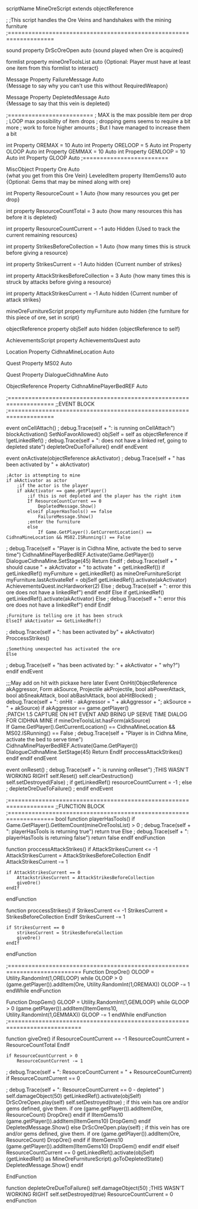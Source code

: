 scriptName MineOreScript extends objectReference

;
;This script handles the Ore Veins and handshakes with the mining furniture
;===================================================================


sound property DrScOreOpen auto
{sound played when Ore is acquired}

formlist property mineOreToolsList auto
{Optional: Player must have at least one item from this formlist to interact}

Message Property FailureMessage Auto  
{Message to say why you can't use this without RequiredWeapon}

Message Property DepletedMessage Auto  
{Message to say that this vein is depleted}

;=========================
; MAX is the max possible item per drop
; LOOP max possibility of item drops
; dropping gems seems to require a bit more
; work to force higher amounts
; But I have managed to increase them a bit

int Property OREMAX = 10 Auto
int Property ORELOOP = 5 Auto
int Property OLOOP Auto
int Property GEMMAX = 10 Auto
int Property GEMLOOP = 10 Auto
int Property GLOOP Auto
;=========================

MiscObject Property Ore Auto  
{what you get from this Ore Vein}
LeveledItem property lItemGems10 auto
{Optional: Gems that may be mined along with ore}
 
int Property ResourceCount = 1 Auto
{how many resources you get per drop}

int property ResourceCountTotal = 3 auto
{how many resources this has before it is depleted}

int property ResourceCountCurrent = -1 auto Hidden
{Used to track the current remaining resources}

int property StrikesBeforeCollection = 1 Auto
{how many times this is struck before giving a resource}

int property StrikesCurrent = -1 Auto hidden
{Current number of strikes}

int property AttackStrikesBeforeCollection = 3 Auto
{how many times this is struck by attacks before giving a resource}

int property AttackStrikesCurrent = -1 Auto hidden
{Current number of attack strikes}

mineOreFurnitureScript property myFurniture auto hidden
{the furniture for this piece of ore, set in script}

objectReference property objSelf auto hidden
{objectReference to self}

AchievementsScript property AchievementsQuest auto

Location Property CidhnaMineLocation Auto

Quest Property MS02 Auto

Quest Property DialogueCidhnaMine Auto

ObjectReference Property CidhnaMinePlayerBedREF Auto

;===================================================================
;;EVENT BLOCK
;===================================================================

event onCellAttach()
; 	debug.Trace(self + ": is running onCellAttach")
	blockActivation()
	SetNoFavorAllowed()
	objSelf = self as objectReference
	if !getLinkedRef()
; 		debug.Trace(self + ": does not have a linked ref, going to depleted state")
		depleteOreDueToFailure()
	endif
endEvent

event onActivate(objectReference akActivator)
; 	debug.Trace(self + " has been activated by " + akActivator)
	
	;Actor is attempting to mine
	if akActivator as actor
		;if the actor is the player
		if akActivator == game.getPlayer()
			;if this is not depleted and the player has the right item
			If ResourceCountCurrent == 0
				DepletedMessage.Show()
			elseif playerHasTools() == false
				FailureMessage.Show()
			;enter the furniture
			else
				If Game.GetPlayer().GetCurrentLocation() == CidhnaMineLocation && MS02.ISRunning() == False
; 					debug.Trace(self + "Player is in Cidhna Mine, activate the bed to serve time")
					CidhnaMinePlayerBedREF.Activate(Game.GetPlayer())
					DialogueCidhnaMine.SetStage(45)
					Return
				EndIf
; 				debug.Trace(self + " should cause " + akActivator + " to activate " + getLinkedRef())
				if getLinkedRef()
					myFurniture = getLinkedRef() as mineOreFurnitureScript
					myFurniture.lastActivateRef = objSelf
					getLinkedRef().activate(akActivator)
					AchievementsQuest.incHardworker(2)
				Else
; 					debug.Trace(self + ": error this ore does not have a linkedRef")
				endif
			endif
		Else
			if getLinkedRef()
				getLinkedRef().activate(akActivator)
			Else
; 				debug.Trace(self + ": error this ore does not have a linkedRef")
			endif
		EndIf
		
	;Furniture is telling ore it has been struck	
	ElseIf akActivator == GetLinkedRef()
; 		debug.Trace(self + ": has been activated by" + akActivator)
		ProccessStrikes()
		
	;Something unexpected has activated the ore
	Else
; 		debug.Trace(self + "has been activated by: " + akActivator + " why?")
	endif
endEvent

;;;May add on hit with pickaxe here later
Event OnHit(ObjectReference akAggressor, Form akSource, Projectile akProjectile, bool abPowerAttack, bool abSneakAttack, bool abBashAttack, bool abHitBlocked)
; 	debug.Trace(self + ": onHit - akAgressor = " + akAggressor + "; akSource = " + akSource)
	if akAggressor == game.getPlayer()	
		;PATCH 1.5 CAPTURE ON HIT EVENT AND BRING UP SERVE TIME DIALOG FOR CIDHNA MINE
		if mineOreToolsList.hasForm(akSource)			
			If Game.GetPlayer().GetCurrentLocation() == CidhnaMineLocation && MS02.ISRunning() == False
; 				debug.Trace(self + "Player is in Cidhna Mine, activate the bed to serve time")
				CidhnaMinePlayerBedREF.Activate(Game.GetPlayer())
				DialogueCidhnaMine.SetStage(45)
			Return
			EndIf
			proccessAttackStrikes()
		endif
	endif
endEvent

event onReset()
 ;	debug.Trace(self + ": is running onReset")
	;THIS WASN'T WORKING RIGHT
	self.Reset()
	self.clearDestruction()
	self.setDestroyed(False)
	; if getLinkedRef()
		resourceCountCurrent = -1
	; else
		; depleteOreDueToFailure()
	; endif
endEvent

;===================================================================
;;FUNCTION BLOCK
;===================================================================
bool function playerHasTools()
	if Game.GetPlayer().GetItemCount(mineOreToolsList) > 0
; 		debug.Trace(self + ": playerHasTools is returning true")
		return true
	Else
; 		debug.Trace(self + ": playerHasTools is returning false")
		return false
	endIf
endFunction

function proccessAttackStrikes()
	if AttackStrikesCurrent <= -1
		AttackStrikesCurrent = AttackStrikesBeforeCollection
	EndIf
	AttackStrikesCurrent -= 1
	
	if AttackStrikesCurrent == 0
		AttackstrikesCurrent = AttackStrikesBeforeCollection
		giveOre()
	endIf
endFunction

function proccessStrikes()
	if StrikesCurrent <= -1
		StrikesCurrent = StrikesBeforeCollection
	EndIf
	StrikesCurrent -= 1
	
	if StrikesCurrent == 0
		strikesCurrent = StrikesBeforeCollection
		giveOre()
	endIf
endFunction

;===========================================================================
Function DropOre()
OLOOP = Utility.RandomInt(1,ORELOOP)
	while OLOOP > 0
		(game.getPlayer()).addItem(Ore, Utility.RandomInt(1,OREMAX))
		OLOOP -= 1
	endWhile
endFunction

Function DropGem()
GLOOP = Utility.RandomInt(1,GEMLOOP)
	while GLOOP > 0
		(game.getPlayer()).addItem(lItemGems10, Utility.RandomInt(1,GEMMAX))
		GLOOP -= 1
	endWhile
endFunction
;===========================================================================

function giveOre()
	if ResourceCountCurrent == -1
		ResourceCountCurrent = ResourceCountTotal
	EndIf
	
	if ResourceCountCurrent > 0
		ResourceCountCurrent -= 1
; 		debug.Trace(self + ": ResourceCountCurrent = " + ResourceCountCurrent)
		if ResourceCountCurrent == 0
			
; 			debug.Trace(self + ": ResourceCountCurrent == 0 - depleted" )
			self.damageObject(50)
			getLinkedRef().activate(objSelf)
			DrScOreOpen.play(self)
			self.setDestroyed(true)
			; if this vein has ore and/or gems defined, give them.
			if ore
				(game.getPlayer()).addItem(Ore, ResourceCount)
				DropOre()
			endif
			if lItemGems10
				(game.getPlayer()).addItem(lItemGems10)
				DropGem()
			endif
			DepletedMessage.Show()
		else
			DrScOreOpen.play(self)
			; if this vein has ore and/or gems defined, give them.
			if ore
				(game.getPlayer()).addItem(Ore, ResourceCount)
				DropOre()
			endif
			if lItemGems10
				(game.getPlayer()).addItem(lItemGems10)
				DropGem()
			endif
		endif
	elseif ResourceCountCurrent == 0
		getLinkedRef().activate(objSelf)
		(getLinkedRef() as MineOreFurnitureScript).goToDepletedState()
		DepletedMessage.Show()
	endif

EndFunction

function depleteOreDueToFailure()
	self.damageObject(50)
	;THIS WASN'T WORKING RIGHT
	self.setDestroyed(true)
	ResourceCountCurrent = 0
endFunction
